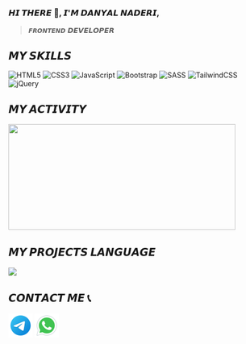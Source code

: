 ### 𝙃𝙄 𝙏𝙃𝙀𝙍𝙀 👋, 𝙄'𝙈 𝘿𝘼𝙉𝙔𝘼𝙇 𝙉𝘼𝘿𝙀𝙍𝙄, 
> `𝙁𝙍𝙊𝙉𝙏𝙀𝙉𝘿` 𝘿𝙀𝙑𝙀𝙇𝙊𝙋𝙀𝙍

## 𝙈𝙔 𝙎𝙆𝙄𝙇𝙇𝙎
![HTML5](https://img.shields.io/badge/html5-%23E34F26.svg?style=for-the-badge&logo=html5&logoColor=white)
![CSS3](https://img.shields.io/badge/css3-%231572B6.svg?style=for-the-badge&logo=css3&logoColor=white)
![JavaScript](https://img.shields.io/badge/javascript-%23323330.svg?style=for-the-badge&logo=javascript&logoColor=%23F7DF1E)
![Bootstrap](https://img.shields.io/badge/bootstrap-%238511FA.svg?style=for-the-badge&logo=bootstrap&logoColor=white)
![SASS](https://img.shields.io/badge/SASS-hotpink.svg?style=for-the-badge&logo=SASS&logoColor=white)
![TailwindCSS](https://img.shields.io/badge/tailwindcss-%2338B2AC.svg?style=for-the-badge&logo=tailwind-css&logoColor=white)
![jQuery](https://img.shields.io/badge/jquery-%230769AD.svg?style=for-the-badge&logo=jquery&logoColor=white)

## 𝙈𝙔 𝘼𝘾𝙏𝙄𝙑𝙄𝙏𝙔
<img style="width:450px; height:210px;" src="https://github-readme-stats.vercel.app/api?username=danyal-naderi&show_icons=true&theme=dark"/>

## 𝙈𝙔 𝙋𝙍𝙊𝙅𝙀𝘾𝙏𝙎 𝙇𝘼𝙉𝙂𝙐𝘼𝙂𝙀
<img style="width:450px;" src="https://github-readme-stats.vercel.app/api/top-langs/?username=danyal-naderi&layout=compact"/>

<h2>𝘾𝙊𝙉𝙏𝘼𝘾𝙏 𝙈𝙀 📞</h2>
<a href="https://t.me/danyal_naderi"><img src="https://github.com/danyal-naderi/danyal-naderi/blob/main/icons8-telegram-app-48.png?raw=true" alt="telegram"/></a> 
<a href="https://wa.me/+989194584486"><img src="https://github.com/danyal-naderi/danyal-naderi/blob/main/icons8-whatsapp-48.png?raw=true" alt="whatsapp"/></a> 
